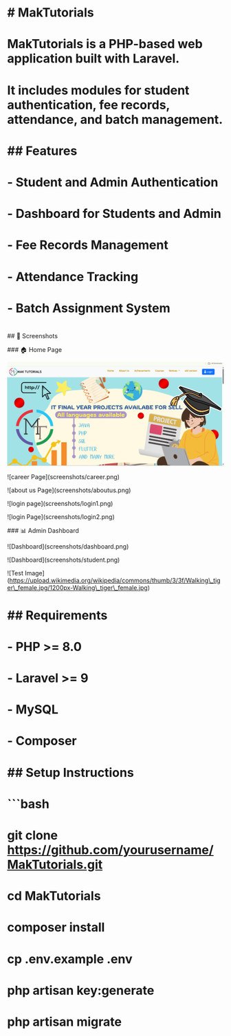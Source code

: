 ﻿# \# MakTutorials

# 

# MakTutorials is a PHP-based web application built with Laravel.  

# It includes modules for student authentication, fee records, attendance, and batch management.

# 

# \## Features

# 

# \- Student and Admin Authentication

# \- Dashboard for Students and Admin

# \- Fee Records Management

# \- Attendance Tracking

# \- Batch Assignment System

# 



\## 📸 Screenshots



\### 🏠 Home Page



![Home Page](screenshots/homepage.png)

!\[career Page](screenshots/career.png)

!\[about us Page](screenshots/aboutus.png)

!\[login page](screenshots/login1.png)

!\[login Page](screenshots/login2.png)

\### 📊 Admin Dashboard



!\[Dashboard](screenshots/dashboard.png)

!\[Dashboard](screenshots/student.png)

!\[Test Image](https://upload.wikimedia.org/wikipedia/commons/thumb/3/3f/Walking\_tiger\_female.jpg/1200px-Walking\_tiger\_female.jpg)



# \## Requirements

# 

# \- PHP >= 8.0

# \- Laravel >= 9

# \- MySQL

# \- Composer

# 

# \## Setup Instructions

# 

# ```bash

# git clone https://github.com/yourusername/MakTutorials.git

# cd MakTutorials

# composer install

# cp .env.example .env

# php artisan key:generate

# php artisan migrate

# 

